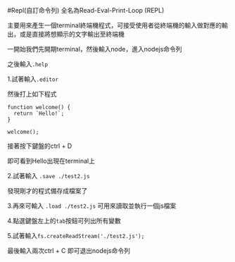 #Repl(自訂命令列)
全名為Read-Eval-Print-Loop (REPL)

主要用來產生一個terminal終端機程式，可接受使用者從終端機的輸入做對應的輸出，或是直接將想顯示的文字輸出至終端機


一開始我們先開期terminal，然後輸入node，進入nodejs命令列

之後輸入`.help`

1.試著輸入`.editor`

然後打上如下程式

```
function welcome() {
  return `Hello!`;
}

welcome();
```
接著按下鍵盤的ctrl + D

即可看到Hello出現在terminal上

2.試著輸入 `.save ./test2.js`

發現剛才的程式備存成檔案了

3.再來可輸入  `.load ./test2.js`
可用來讀取並執行一個js檔案

4.點選鍵盤左上的`tab`按鈕可列出所有變數

5.試著輸入`fs.createReadStream('./test2.js');`


最後輸入兩次ctrl + C 即可退出nodejs命令列
